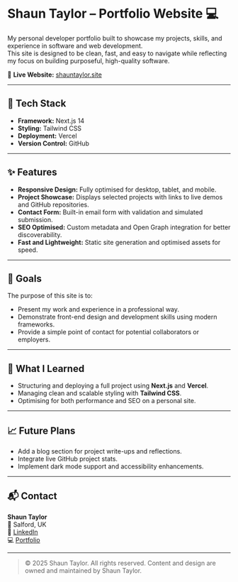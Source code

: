 # Shaun Taylor – Portfolio Website 💻

My personal developer portfolio built to showcase my projects, skills, and experience in software and web development.  
This site is designed to be clean, fast, and easy to navigate while reflecting my focus on building purposeful, high-quality software.

🔗 **Live Website:** [shauntaylor.site](https://shauntaylor.site)

---

## 🧰 Tech Stack
- **Framework:** Next.js 14  
- **Styling:** Tailwind CSS  
- **Deployment:** Vercel  
- **Version Control:** GitHub  

---

## ✨ Features
- **Responsive Design:** Fully optimised for desktop, tablet, and mobile.  
- **Project Showcase:** Displays selected projects with links to live demos and GitHub repositories.  
- **Contact Form:** Built-in email form with validation and simulated submission.  
- **SEO Optimised:** Custom metadata and Open Graph integration for better discoverability.  
- **Fast and Lightweight:** Static site generation and optimised assets for speed.  

---

## 🎯 Goals
The purpose of this site is to:
- Present my work and experience in a professional way.  
- Demonstrate front-end design and development skills using modern frameworks.  
- Provide a simple point of contact for potential collaborators or employers.  

---

## 🧠 What I Learned
- Structuring and deploying a full project using **Next.js** and **Vercel**.  
- Managing clean and scalable styling with **Tailwind CSS**.  
- Optimising for both performance and SEO on a personal site.  

---

## 📈 Future Plans
- Add a blog section for project write-ups and reflections.  
- Integrate live GitHub project stats.  
- Implement dark mode support and accessibility enhancements.  

---

## 📬 Contact
**Shaun Taylor**  
📍 Salford, UK  
🔗 [LinkedIn](https://www.linkedin.com/in/shaun-taylor-5796b8288)  
💻 [Portfolio](https://shauntaylor.site)  

---

> © 2025 Shaun Taylor. All rights reserved. Content and design are owned and maintained by Shaun Taylor.
